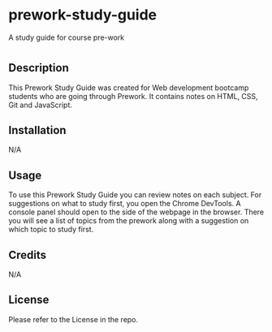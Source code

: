 # prework-study-guide
A study guide for course pre-work
# <Prework Study Guide Webpage>

## Description

This Prework Study Guide was created for Web development bootcamp students who are going through Prework. It contains notes on HTML, CSS, Git and JavaScript. 

## Installation

N/A

## Usage

To use this Prework Study Guide you can review notes on each subject. For suggestions on what to study first, you open the Chrome DevTools. A console panel should open to the side of the webpage in the browser. There you will see a list of topics from the prework along with a suggestion on which topic to study first.

## Credits

N/A

## License

Please refer to the License in the repo.
